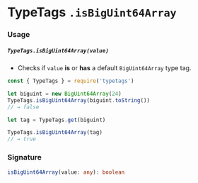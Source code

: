 # TypeTags `.isBigUint64Array`

### Usage

##### `TypeTags.isBigUint64Array(value)`

- Checks if `value` **is** or **has** a default `BigUint64Array` type tag.

```js
const { TypeTags } = require('typetags')

let biguint = new BigUint64Array(24)
TypeTags.isBigUint64Array(biguint.toString())
// → false

let tag = TypeTags.get(biguint)

TypeTags.isBigUint64Array(tag)
// → true
```

### Signature

```ts
isBigUint64Array(value: any): boolean
```
